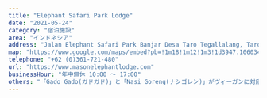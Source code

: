 ```yaml
---
title: "Elephant Safari Park Lodge"
date: "2021-05-24"
category: "宿泊施設"
area: "インドネシア"
address: "Jalan Elephant Safari Park Banjar Desa Taro Tegallalang, Taro, Kec. Tegallalang, Kabupaten Gianyar, Bali Indonesia"
map: "https://www.google.com/maps/embed?pb=!1m18!1m12!1m3!1d3947.106034875744!2d115.28177295034452!3d-8.391230993935226!2m3!1f0!2f0!3f0!3m2!1i1024!2i768!4f13.1!3m3!1m2!1s0x2dd218d1a0ba5a03%3A0x165ad32430c70f14!2sElephant%20Safari%20Park%20Lodge%20Bali!5e0!3m2!1sja!2sau!4v1669464217096!5m2!1sja!2sau"
telephone: "+62 (0)361-721-480"
url: "https://www.masonelephantlodge.com"
businessHour: "年中無休 10:00 〜 17:00"
others: "「Gado Gado(ガドガド)」と「Nasi Goreng(ナシゴレン)」がヴィーガンに対応可。注文時にヴィーガンに変更の旨伝えてください。"
---
```

